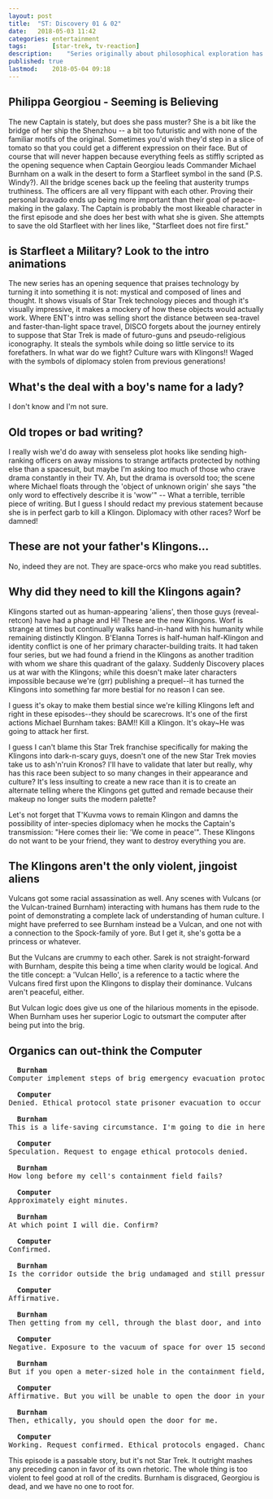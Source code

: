 ```yaml
---
layout: post
title: 	"ST: Discovery 01 & 02"
date:	2018-05-03 11:42
categories:	entertainment
tags:		[star-trek, tv-reaction] 
description: 	"Series originally about philosophical exploration has become weekly dose-o-melodrama"
published: true
lastmod:	2018-05-04 09:18
---
```


## Philippa Georgiou - Seeming is Believing

The new Captain is stately, but does she pass muster? She is a bit like the bridge of her ship the Shenzhou -- a bit too futuristic and with none of the familiar motifs of the original. Sometimes you'd wish they'd step in a slice of tomato so that you could get a different expression on their face. But of course that will never happen because everything feels as stiffly scripted as the opening sequence when Captain Georgiou leads Commander Michael Burnham on a walk in the desert to form a Starfleet symbol in the sand (P.S. Windy?). All the bridge scenes back up the feeling that austerity trumps truthiness. The officers are all very flippant with each other. Proving their personal bravado ends up being more important than their goal of peace-making in the galaxy. The Captain is probably the most likeable character in the first episode and she does her best with what she is given. She attempts to save the old Starfleet with her lines like, "Starfleet does not fire first."

## is Starfleet a Military? Look to the intro animations

The new series has an opening sequence that praises technology by turning it into something it is not: mystical and composed of lines and thought. It shows visuals of Star Trek technology pieces and though it's visually impressive, it makes a mockery of how these objects would actually work. Where ENT's intro was selling short the distance between sea-travel and faster-than-light space travel, DISCO forgets about the journey entirely to suppose that Star Trek is made of futuro-guns and pseudo-religious iconography. It steals the symbols while doing so little service to its forefathers. In what war do we fight? Culture wars with Klingons!! Waged with the symbols of diplomacy stolen from previous generations!

## What's the deal with a boy's name for a lady?

I don't know and I'm not sure. 

## Old tropes or bad writing?

I really wish we'd do away with senseless plot hooks like sending high-ranking officers on away missions to strange artifacts protected by nothing else than a spacesuit, but maybe I'm asking too much of those who crave drama constantly in their TV. Ah, but the drama is oversold too; the scene where Michael floats through the 'object of unknown origin' she says "the only word to effectively describe it is 'wow'" -- What a terrible, terrible piece of writing. But I guess I should redact my previous statement because she is in perfect garb to kill a Klingon. Diplomacy with other races? Worf be damned!

## These are not your father's Klingons...

No, indeed they are not. They are space-orcs who make you read subtitles.

## Why did they need to kill the Klingons again?

Klingons started out as human-appearing 'aliens', then those guys (reveal-retcon) have had a phage and Hi! These are the new Klingons. Worf is strange at times but continually walks hand-in-hand with his humanity while remaining distinctly Klingon. B'Elanna Torres is half-human half-Klingon and identity conflict is one of her primary character-building traits. It had taken four series, but we had found a friend in the Klingons as another tradition with whom we share this quadrant of the galaxy. Suddenly Discovery places us at war with the Klingons; while this doesn't make later characters impossible because we're (grr) publishing a prequel--it has turned the Klingons into something far more bestial for no reason I can see.

I guess it's okay to make them bestial since we're killing Klingons left and right in these episodes--they should be scarecrows. It's one of the first actions Michael Burnham takes: BAM!! Kill a Klingon. It's okay~He was going to attack her first.

I guess I can't blame this Star Trek franchise specifically for making the Klingons into dark-n-scary guys, doesn't one of the new Star Trek movies take us to ash'n'ruin Kronos? I'll have to validate that later but really, why has this race been subject to so many changes in their appearance and culture? It's less insulting to create a new race than it is to create an alternate telling where the Klingons get gutted and remade because their makeup no longer suits the modern palette?

Let's not forget that T'Kuvma vows to remain Klingon and damns the possibility of inter-species diplomacy when he mocks the Captain's transmission: "Here comes their lie: 'We come in peace'". These Klingons do not want to be your friend, they want to destroy everything you are.

## The Klingons aren't the only violent, jingoist aliens

Vulcans got some racial assassination as well. Any scenes with Vulcans (or the Vulcan-trained Burnham) interacting with humans has them rude to the point of demonstrating a complete lack of understanding of human culture. I might have preferred to see Burnham instead be a Vulcan, and one not with a connection to the Spock-family of yore. But I get it, she's gotta be a princess or whatever.

But the Vulcans are crummy to each other. Sarek is not straight-forward with Burnham, despite this being a time when clarity would be logical. And the title concept: a 'Vulcan Hello', is a reference to a tactic where the Vulcans fired first upon the Klingons to display their dominance. Vulcans aren't peaceful, either.

But Vulcan logic does give us one of the hilarious moments in the episode. When Burnham uses her superior Logic to outsmart the computer after being put into the brig.

## Organics can out-think the Computer

<pre>
  <b>Burnham</b>
Computer implement steps of brig emergency evacuation protocol.

  <b>Computer</b>
Denied. Ethical protocol state prisoner evacuation to occur in life-saving circumstances only.

  <b>Burnham</b>
This is a life-saving circumstance. I'm going to die in here unless you let me out.

  <b>Computer</b>
Speculation. Request to engage ethical protocols denied.

  <b>Burnham</b>
How long before my cell's containment field fails?

  <b>Computer</b>
Approximately eight minutes.

  <b>Burnham</b>
At which point I will die. Confirm?

  <b>Computer</b>
Confirmed.

  <b>Burnham</b>
Is the corridor outside the brig undamaged and still pressurized?

  <b>Computer</b>
Affirmative.

  <b>Burnham</b>
Then getting from my cell, through the blast door, and into the corridor ensures my survival.

  <b>Computer</b>
Negative. Exposure to the vacuum of space for over 15 seconds would result in respiratory distress, shock and suffocation before you are able to reach blast door.

  <b>Burnham</b>
But if you open a meter-sized hole in the containment field, the rapid depressurization will shoot me through to the blast door in less than six seconds.

  <b>Computer</b>
Affirmative. But you will be unable to open the door in your inhibited physical state.

  <b>Burnham</b>
Then, ethically, you should open the door for me.

  <b>Computer</b>
Working. Request confirmed. Ethical protocols engaged. Chance for survival estimated at 43%.
</pre>

This episode is a passable story, but it's not Star Trek. It outright mashes any preceding canon in favor of its own rhetoric. The whole thing is too violent to feel good at roll of the credits. Burnham is disgraced, Georgiou is dead, and we have no one to root for.
